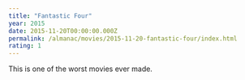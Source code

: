 ```yaml
---
title: "Fantastic Four"
year: 2015
date: 2015-11-20T00:00:00.000Z
permalink: /almanac/movies/2015-11-20-fantastic-four/index.html
rating: 1
---
```


This is one of the worst movies ever made.
